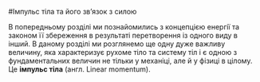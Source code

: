 #Iмпульс тiла та його зв’язок з силою

В попередньому роздiлi ми познайомились з концепцiєю енергiї та законом її збереження в результатi перетворення iз одного виду в iнший. В даному роздiлi ми
розглянемо ще одну дуже важливу величину, яка характеризує рухоме тiло та систему тiл i є одною з фундаментальних величин не тiльки у механiцi, але й у фiзицi в цiлому. Це <b>iмпульс тiла</b> (англ. Linear momentum).